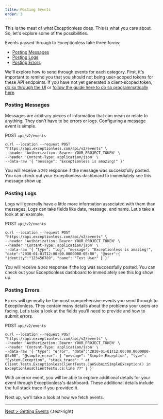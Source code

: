 ```yaml
---
title: Posting Events
order: 3
---
```


This is the meat of what Exceptionless does. This is what you care about. So, let's explore some of the possibilities.

Events passed through to Exceptionless take three forms:

- [Posting Messages](#posting-messages)
- [Posting Logs](#posting-logs)
- [Posting Errors](#posting-errors)

We'll explore how to send through events for each category. First, it's important to remind you that you should not being user-scoped tokens for these API endpoints. If you have not yet generated a client-scoped token, [do so through the UI](../project-settings.md) or [follow the guide here to do so programmatically here](./project-tokens.md).

### Posting Messages

Messages are arbitrary pieces of information that can mean or relate to anything. They don't have to be errors or logs. Configuring a message event is simple.

POST `api/v2/events`

```shell
curl --location --request POST "https://api.exceptionless.com/api/v2/events" \
--header 'Authorization: Bearer YOUR_PROJECT_TOKEN' \
--header 'Content-Type: application/json' \
--data-raw '{ "message": "Exceptionless is amazing!" }'
```

You will receive a `202` response if the message was successfully posted. You can check out your Exceptionless dashboard to immediately see this message show up.

### Posting Logs

Logs will generally have a little more information associated with them than messages. Logs can take fields like date, message, and name. Let's take a look at an example.

POST `api/v2/events`

```shell
curl --location --request POST "https://api.exceptionless.com/api/v2/events" \
--header 'Authorization: Bearer YOUR_PROJECT_TOKEN' \
--header 'Content-Type: application/json' \
--data-raw '{ "type": "log", "message": "Exceptionless is amazing!", "date":"2030-01-01T12:00:00.0000000-05:00", "@user":{ "identity":"123456789", "name": "Test User" } }'
```

You will receive a `202` response if the log was successfully posted. You can check out your Exceptionless dashboard to immediately see this log show up.

### Posting Errors

Errors will generally be the most comprehensive events you send through to Exceptionless. They contain many details about the problems your users are facing. Let's take a look at the fields you'll need to provide and how to submit errors.

POST `api/v2/events`

```shell
curl --location --request POST "https://api.exceptionless.com/api/v2/events" \
--header 'Authorization: Bearer YOUR_PROJECT_TOKEN' \
--header 'Content-Type: application/json' \
--data-raw '{ "type": "error", "date":"2030-01-01T12:00:00.0000000-05:00", "@simple_error": { "message": "Simple Exception", "type": "System.Exception", "stack_trace": " at Client.Tests.ExceptionlessClientTests.CanSubmitSimpleException() in ExceptionlessClientTests.cs:line 77" } }'
```

With an error event, you will be able to explore additional details for your event through Exceptionless's dashboard. These additional details include the full stack trace if you provided it.

Next up, we'll take a look at how we fetch events.

---

[Next > Getting Events](getting-events.md) {.text-right}
